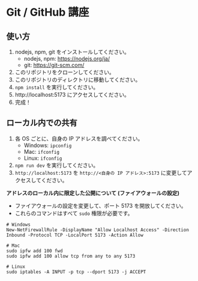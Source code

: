 # Git / GitHub 講座

## 使い方

1. nodejs, npm, git をインストールしてください。
   - nodejs, npm: https://nodejs.org/ja/
   - git: https://git-scm.com/
2. このリポジトリをクローンしてください。
3. このリポジトリのディレクトリに移動してください。
4. `npm install` を実行してください。
5. http://localhost:5173 にアクセスしてください。
6. 完成！

## ローカル内での共有

1. 各 OS ごとに、自身の IP アドレスを調べてください。
   - Windows: `ipconfig`
   - Mac: `ifconfig`
   - Linux: `ifconfig`
2. `npm run dev` を実行してください。
3. `http://localhost:5173` を `http://<自身の IP アドレス>:5173` に変更してアクセスしてください。

**アドレスのローカル内に限定した公開について (ファイアウォールの設定)**

- ファイアウォールの設定を変更して、ポート 5173 を開放してください。
- これらのコマンドはすべて `sudo` 権限が必要です。

```shell
# Windows
New-NetFirewallRule -DisplayName "Allow Localhost Access" -Direction Inbound -Protocol TCP -LocalPort 5173 -Action Allow

# Mac
sudo ipfw add 100 fwd
sudo ipfw add 100 allow tcp from any to any 5173

# Linux
sudo iptables -A INPUT -p tcp --dport 5173 -j ACCEPT
```
